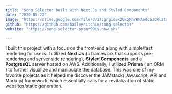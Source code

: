 ```yaml
---
title: "Song Selector built with Next.Js and Styled Components"
date: "2020-05-22"
image: "https://drive.google.com/file/d/17cgrgidex2UkqMnrBNAedoSzORlztUjf/preview"
github: "https://github.com/baileyritchie/song-selector"
website: "https://song-selector-pytnr90is.now.sh/"

---
```


I built this project with a focus on the front-end along with simple/fast rendering for users. I utilized **Next.Js** (a framework that supports pre-rendering and server side rendering), **Styled Components** and a **PostgresQL** server hosted on AWS. Additionally, I utilized **Prisma** ( an ORM ) to further visualize and manipulate the database. This was one of my favorite projects as it helped me discover the JAMstack( Javascript, API and Markup) framework, which essentially calls for a revitalization of static websites/static generation. 


